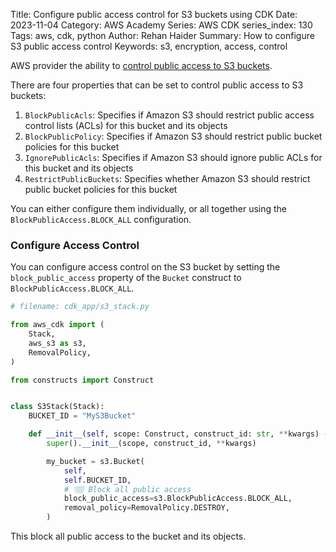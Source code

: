 Title: Configure public access control for S3 buckets using CDK
Date: 2023-11-04
Category: AWS Academy
Series: AWS CDK
series_index: 130
Tags: aws, cdk, python
Author: Rehan Haider
Summary: How to configure S3 public access control 
Keywords: s3, encryption, access, control

AWS provider the ability to [control public access to S3 buckets](https://docs.aws.amazon.com/AmazonS3/latest/userguide/access-control-block-public-access.html). 

There are four properties that can be set to control public access to S3 buckets:

1. `BlockPublicAcls`: Specifies if Amazon S3 should restrict public access control lists (ACLs) for this bucket and its objects
2. `BlockPublicPolicy`: Specifies if Amazon S3 should restrict public bucket policies for this bucket
3. `IgnorePublicAcls`: Specifies if Amazon S3 should ignore public ACLs for this bucket and its objects
4. `RestrictPublicBuckets`: Specifies whether Amazon S3 should restrict public bucket policies for this bucket


You can either configure them individually, or all together using the `BlockPublicAccess.BLOCK_ALL` configuration.


### Configure Access Control

You can configure access control on the S3 bucket by setting the `block_public_access` property of the `Bucket` construct to `BlockPublicAccess.BLOCK_ALL`.

```python
# filename: cdk_app/s3_stack.py

from aws_cdk import (
    Stack,
    aws_s3 as s3,
    RemovalPolicy,
)

from constructs import Construct


class S3Stack(Stack):
    BUCKET_ID = "MyS3Bucket"

    def __init__(self, scope: Construct, construct_id: str, **kwargs) -> None:
        super().__init__(scope, construct_id, **kwargs)

        my_bucket = s3.Bucket(
            self,
            self.BUCKET_ID,
            # 👇🏽 Block all public access
            block_public_access=s3.BlockPublicAccess.BLOCK_ALL,
            removal_policy=RemovalPolicy.DESTROY,
        )
```

This block all public access to the bucket and its objects.